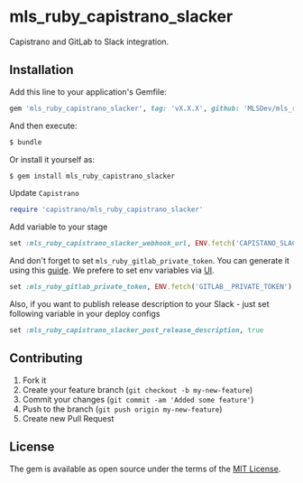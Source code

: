 # mls_ruby_capistrano_slacker
Capistrano and GitLab to Slack integration.

## Installation
Add this line to your application's Gemfile:

```ruby
gem 'mls_ruby_capistrano_slacker', tag: 'vX.X.X', github: 'MLSDev/mls_ruby_capistrano_slacker'
```

And then execute:
```bash
$ bundle
```

Or install it yourself as:
```bash
$ gem install mls_ruby_capistrano_slacker
```

Update `Capistrano`

```ruby
require 'capistrano/mls_ruby_capistrano_slacker'
```

Add variable to your stage

```ruby
set :mls_ruby_capistrano_slacker_webhook_url, ENV.fetch('CAPISTANO_SLACKER_WEBHOOK_URL')
```

And don't forget to set `mls_ruby_gitlab_private_token`. You can generate it using this [guide](https://docs.gitlab.com/ee/user/profile/personal_access_tokens.html#creating-a-personal-access-token).
We prefere to set env variables via [UI](https://docs.gitlab.com/ee/ci/variables/#via-the-ui).

```ruby
set :mls_ruby_gitlab_private_token, ENV.fetch('GITLAB__PRIVATE_TOKEN')
```

Also, if you want to publish release description to your Slack - just set following variable in your deploy configs

```ruby
set :mls_ruby_capistrano_slacker_post_release_description, true
```

## Contributing

1. Fork it
2. Create your feature branch (`git checkout -b my-new-feature`)
3. Commit your changes (`git commit -am 'Added some feature'`)
4. Push to the branch (`git push origin my-new-feature`)
5. Create new Pull Request

## License
The gem is available as open source under the terms of the [MIT License](https://opensource.org/licenses/MIT).
